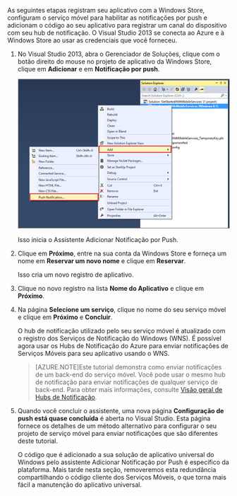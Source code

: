 As seguintes etapas registram seu aplicativo com a Windows Store, configuram o serviço móvel para habilitar as notificações por push e adicionam o código ao seu aplicativo para registrar um canal do dispositivo com seu hub de notificação. O Visual Studio 2013 se conecta ao Azure e à Windows Store ao usar as credenciais que você forneceu.

1. No Visual Studio 2013, abra o Gerenciador de Soluções, clique com o botão direito do mouse no projeto de aplicativo da Windows Store, clique em **Adicionar** e em **Notificação por push**. 

	![Adicionar o assistente Notificação por Push no Visual Studio 2013](./media/mobile-services-create-new-push-vs2013/mobile-add-push-notifications-vs2013.png)

	Isso inicia o Assistente Adicionar Notificação por Push.

2. Clique em **Próximo**, entre na sua conta da Windows Store e forneça um nome em **Reservar um novo nome** e clique em **Reservar**.

	Isso cria um novo registro de aplicativo.

3. Clique no novo registro na lista **Nome do Aplicativo** e clique em **Próximo**.

4. Na página **Selecione um serviço**, clique no nome do seu serviço móvel e clique em **Próximo** e **Concluir**.

	O hub de notificação utilizado pelo seu serviço móvel é atualizado com o registro dos Serviços de Notificação do Windows (WNS). É possível agora usar os Hubs de Notificação do Azure para enviar notificações de Serviços Móveis para seu aplicativo usando o WNS.

	>[AZURE.NOTE]Este tutorial demonstra como enviar notificações de um back-end do serviço móvel. Você pode usar o mesmo hub de notificação para enviar notificações de qualquer serviço de back-end. Para obter mais informações, consulte [Visão geral de Hubs de Notificação](http://msdn.microsoft.com/library/azure/jj927170.aspx).

5. Quando você concluir o assistente, uma nova página **Configuração de push está quase concluída** é aberta no Visual Studio. Esta página fornece os detalhes de um método alternativo para configurar o seu projeto de serviço móvel para enviar notificações que são diferentes deste tutorial.

	O código que é adicionado a sua solução de aplicativo universal do Windows pelo assistente Adicionar Notificação por Push é específico da plataforma. Mais tarde nesta seção, removeremos esta redundância compartilhando o código cliente dos Serviços Móveis, o que torna mais fácil a manutenção do aplicativo universal.

<!-- URLs. -->
[Get started with Mobile Services]: /develop/mobile/tutorials/get-started/
[Get started with data]: /develop/mobile/tutorials/get-started-with-data-dotnet/
[Import your publishsettings file in Visual Studio 2013]: ../articles/mobile-services/mobile-services-windows-how-to-import-publishsettings.md

<!---HONumber=July15_HO2-->